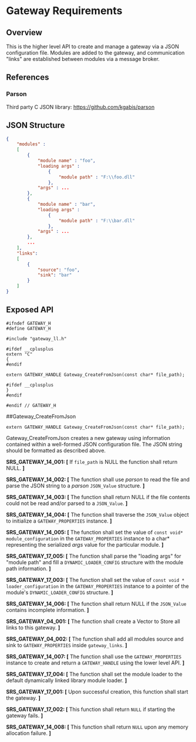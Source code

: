 # Gateway Requirements

## Overview
This is the higher level API to create and manage a gateway via a JSON configuration file. Modules are added to the gateway, and communication "links" are established between modules via a message broker.

## References

### Parson
Third party C JSON library: https://github.com/kgabis/parson

## JSON Structure

```json
{
    "modules" :
    [ 
        {
            "module name" : "foo",
            "loading args" : 
                {
                    "module path" : "F:\\foo.dll"
                },
            "args" : ...
        },
        {
            "module name" : "bar",
            "loading args" : 
                {
                    "module path" : "F:\\bar.dll"
                },
            "args" : ...
        },
        ...
    ],
    "links": 
    [
        {
            "source": "foo",
            "sink": "bar"
        }
    ]
}
```

## Exposed API
```
#ifndef GATEWAY_H
#define GATEWAY_H

#include "gateway_ll.h"

#ifdef __cplusplus
extern "C"
{
#endif

extern GATEWAY_HANDLE Gateway_CreateFromJson(const char* file_path);

#ifdef __cplusplus
}
#endif

#endif // GATEWAY_H

```

##Gateway_CreateFromJson
```
extern GATEWAY_HANDLE Gateway_CreateFromJson(const char* file_path);
```
Gateway_CreateFromJson creates a new gateway using information contained within a well-formed JSON configuration file. The JSON string should be formatted as described above.

**SRS_GATEWAY_14_001: [** If `file_path` is NULL the function shall return NULL. **]**

**SRS_GATEWAY_14_002: [** The function shall use *parson* to read the file and parse the JSON string to a *parson* `JSON_Value` structure. **]**

**SRS_GATEWAY_14_003: [** The function shall return NULL if the file contents could not be read and/or parsed to a `JSON_Value`. **]**

**SRS_GATEWAY_14_004: [** The function shall traverse the `JSON_Value` object to initialize a `GATEWAY_PROPERTIES` instance. **]**

**SRS_GATEWAY_14_005: [** The function shall set the value of `const void* module_configuration` in the `GATEWAY_PROPERTIES` instance to a char\* representing the serialized *args* value for the particular module. **]**

**SRS_GATEWAY_17_005: [** The function shall parse the "loading args" for "module path" and fill a `DYNAMIC_LOADER_CONFIG` structure with the module path information. **]**

**SRS_GATEWAY_17_003: [** The function shall set the value of `const void * loader_configuration` in the `GATEWAY_PROPERTIES` instance to a pointer of the module's `DYNAMIC_LOADER_CONFIG` structure. **]**

**SRS_GATEWAY_14_006: [** The function shall return NULL if the `JSON_Value` contains incomplete information. **]**

**SRS_GATEWAY_04_001: [** The function shall create a Vector to Store all links to this gateway. **]**

**SRS_GATEWAY_04_002: [** The function shall add all modules source and sink to `GATEWAY_PROPERTIES` inside `gateway_links`. **]**

**SRS_GATEWAY_14_007: [** The function shall use the `GATEWAY_PROPERTIES` instance to create and return a `GATEWAY_HANDLE` using the lower level API. **]**

**SRS_GATEWAY_17_004: [** The function shall set the module loader to the default dynamically linked library module loader. **]** 

**SRS_GATEWAY_17_001: [** Upon successful creation, this function shall start the gateway. **]**

**SRS_GATEWAY_17_002: [** This function shall return `NULL` if starting the gateway fails. **]**

**SRS_GATEWAY_14_008: [** This function shall return `NULL` upon any memory allocation failure. **]**